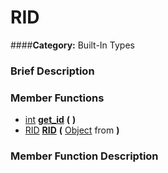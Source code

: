 #  RID  
####**Category:** Built-In Types

###  Brief Description  


###  Member Functions 
  * [int](class_int)  **[get&#95;id](#get_id)**  **(** **)**
  * [RID](class_rid)  **[RID](#RID)**  **(** [Object](class_object) from  **)**

###  Member Function Description  
